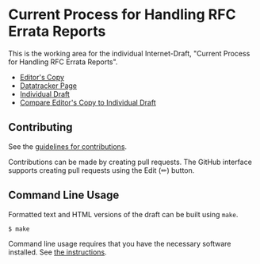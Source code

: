 # Current Process for Handling RFC Errata Reports

This is the working area for the individual Internet-Draft, "Current Process for Handling RFC Errata Reports".

* [Editor's Copy](https://ajeanmahoney.github.io/errata-report-process/#go.draft-rpc-errata-process-latest.html)
* [Datatracker Page](https://datatracker.ietf.org/doc/draft-rpc-errata-process-latest)
* [Individual Draft](https://datatracker.ietf.org/doc/html/draft-rpc-errata-process-latest)
* [Compare Editor's Copy to Individual Draft](https://ajeanmahoney.github.io/errata-report-process/#go.draft-rpc-errata-process-latest.diff)


## Contributing

See the
[guidelines for contributions](https://github.com/ajeanmahoney/errata-report-process/blob/main/CONTRIBUTING.md).

Contributions can be made by creating pull requests.
The GitHub interface supports creating pull requests using the Edit (✏) button.


## Command Line Usage

Formatted text and HTML versions of the draft can be built using `make`.

```sh
$ make
```

Command line usage requires that you have the necessary software installed.  See
[the instructions](https://github.com/martinthomson/i-d-template/blob/main/doc/SETUP.md).

